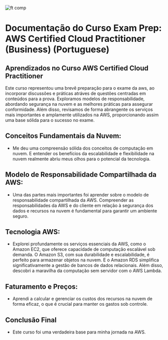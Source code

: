 ![ft comp](https://s3.sa-east-1.amazonaws.com/remotar-assets-prod/company-profile-covers/cl7god9gt00lx04wg4p2a93zt.jpg)

# Documentação do Curso Exam Prep: AWS Certified Cloud Practitioner (Business) (Portuguese)

## Aprendizados no Curso AWS Certified Cloud Practitioner

Este curso representou uma brevê preparação para o exame da aws, ao incorporar discussões e práticas atráves de questões centradas em conteúdos para a prova. Exploramos modelos de responsabilidade, abordando segurança na nuvem e as melhores práticas para assegurar conformidade. Além disso, revisamos de forma abrangente os serviços mais importantes e amplamente utilizados na AWS, proporcionando assim uma base sólida para o sucesso no exame.

## Conceitos Fundamentais da Nuvem: 
- Me deu uma compreensão sólida dos conceitos de computação em nuvem. E entender os benefícios da escalabilidade e flexibilidade na nuvem realmente abriu meus olhos para o potencial da tecnologia.

## Modelo de Responsabilidade Compartilhada da AWS: 
- Uma das partes mais importantes foi aprender sobre o modelo de responsabilidade compartilhada da AWS. Compreender as responsabilidades da AWS e do cliente em relação à segurança dos dados e recursos na nuvem é fundamental para garantir um ambiente seguro.

## Tecnologia AWS: 
- Explorei profundamente os serviços essenciais da AWS, como o Amazon EC2, que oferece capacidade de computação escalável sob demanda. O Amazon S3, com sua durabilidade e escalabilidade, é perfeito para armazenar objetos na nuvem. E o Amazon RDS simplifica significativamente a gestão de bancos de dados relacionais. Além disso, descobri a maravilha da computação sem servidor com o AWS Lambda.

## Faturamento e Preços: 
- Aprendi a calcular e gerenciar os custos dos recursos na nuvem de forma eficaz, o que é crucial para manter os gastos sob controle.

## Conclusão Final
- Este curso foi uma verdadeira base para minha jornada na AWS.  


